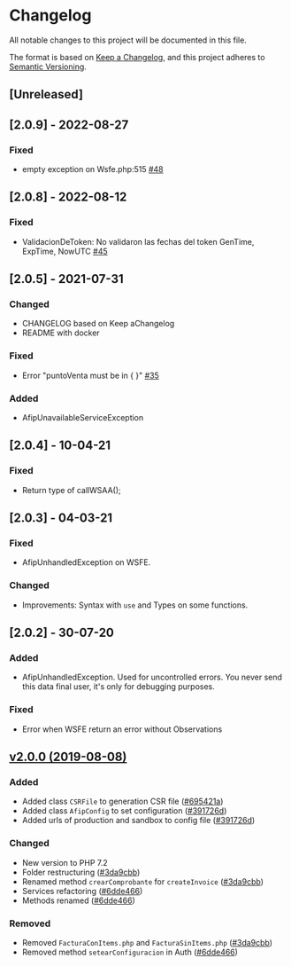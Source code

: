# Changelog
All notable changes to this project will be documented in this file.

The format is based on [Keep a Changelog](https://keepachangelog.com/en/1.0.0/),
and this project adheres to [Semantic Versioning](https://semver.org/spec/v2.0.0.html).

## [Unreleased]

## [2.0.9] - 2022-08-27
### Fixed
- empty exception on Wsfe.php:515 [#48](https://github.com/Maperx/php-afip-ws/issues/48)

## [2.0.8] - 2022-08-12
### Fixed
- ValidacionDeToken: No validaron las fechas del token GenTime, ExpTime, NowUTC [#45](https://github.com/Maperx/php-afip-ws/issues/45)

## [2.0.5] - 2021-07-31
### Changed
- CHANGELOG based on Keep aChangelog
- README with docker

### Fixed
- Error "puntoVenta must be in { }" [#35](https://github.com/Maperx/php-afip-ws/issues/35)

### Added
- AfipUnavailableServiceException

## [2.0.4] - 10-04-21

### Fixed
- Return type of callWSAA();

## [2.0.3] - 04-03-21

### Fixed
- AfipUnhandledException on WSFE.

### Changed
- Improvements: Syntax with `use` and Types on some functions.

## [2.0.2] - 30-07-20

### Added 
- AfipUnhandledException. Used for uncontrolled errors. You never send this data final user, it's only for debugging purposes. 

### Fixed
- Error when WSFE return an error without Observations

## [v2.0.0 (2019-08-08)](https://github.com/Maperx/php-afip-ws/releases/tag/2.0.0)

### Added
- Added class `CSRFile` to generation CSR file ([#695421a](https://github.com/Maperx/php-afip-ws/pull/10/commits/695421aa0a0efc72d3829b41bc54d8edc121f695))
- Added class `AfipConfig` to set configuration ([#391726d](https://github.com/Maperx/php-afip-ws/pull/12/commits/391726d066bb0fdd72d729174e49d190f266192a))
- Added urls of production and sandbox to config file ([#391726d](https://github.com/Maperx/php-afip-ws/pull/12/commits/391726d066bb0fdd72d729174e49d190f266192a))

### Changed
- New version to PHP 7.2
- Folder restructuring ([#3da9cbb](https://github.com/Maperx/php-afip-ws/pull/9/commits/3da9cbb31c80d91fac518d13fa3993edde3ee914))
- Renamed method `crearComprobante` for `createInvoice` ([#3da9cbb](https://github.com/Maperx/php-afip-ws/pull/9/commits/3da9cbb31c80d91fac518d13fa3993edde3ee914))
- Services refactoring ([#6dde466](https://github.com/Maperx/php-afip-ws/pull/14/commits/6dde466f4f7d48b7d7d89ec18b8348c8b98b73d5))
- Methods renamed ([#6dde466](https://github.com/Maperx/php-afip-ws/pull/14/commits/6dde466f4f7d48b7d7d89ec18b8348c8b98b73d5))

### Removed
- Removed `FacturaConItems.php` and `FacturaSinItems.php` ([#3da9cbb](https://github.com/Maperx/php-afip-ws/pull/9/commits/3da9cbb31c80d91fac518d13fa3993edde3ee914))
- Removed method `setearConfiguracion` in Auth ([#6dde466](https://github.com/Maperx/php-afip-ws/pull/14/commits/6dde466f4f7d48b7d7d89ec18b8348c8b98b73d5))
